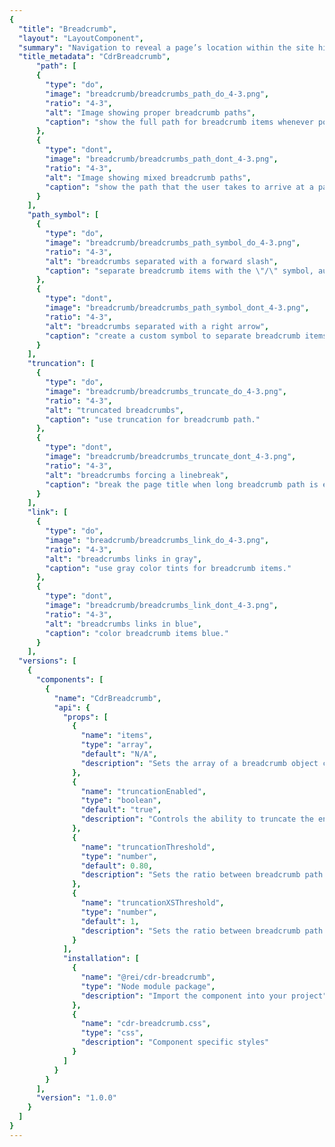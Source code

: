 ```yaml
---
{
  "title": "Breadcrumb",
  "layout": "LayoutComponent",
  "summary": "Navigation to reveal a page’s location within the site hierarchy",
  "title_metadata": "CdrBreadcrumb",
	  "path": [
      {
        "type": "do",
        "image": "breadcrumb/breadcrumbs_path_do_4-3.png",
        "ratio": "4-3",
        "alt": "Image showing proper breadcrumb paths",
        "caption": "show the full path for breadcrumb items whenever possible."
      },
      {
        "type": "dont",
        "image": "breadcrumb/breadcrumbs_path_dont_4-3.png",
        "ratio": "4-3",
        "alt": "Image showing mixed breadcrumb paths",
        "caption": "show the path that the user takes to arrive at a page."
      }
    ],
    "path_symbol": [
      {
        "type": "do",
        "image": "breadcrumb/breadcrumbs_path_symbol_do_4-3.png",
        "ratio": "4-3",
        "alt": "breadcrumbs separated with a forward slash",
        "caption": "separate breadcrumb items with the \"/\" symbol, automatically added in CSS."
      },
      {
        "type": "dont",
        "image": "breadcrumb/breadcrumbs_path_symbol_dont_4-3.png",
        "ratio": "4-3",
        "alt": "breadcrumbs separated with a right arrow",
        "caption": "create a custom symbol to separate breadcrumb items."
      }
    ],
    "truncation": [
      {
        "type": "do",
        "image": "breadcrumb/breadcrumbs_truncate_do_4-3.png",
        "ratio": "4-3",
        "alt": "truncated breadcrumbs",
        "caption": "use truncation for breadcrumb path."
      },
      {
        "type": "dont",
        "image": "breadcrumb/breadcrumbs_truncate_dont_4-3.png",
        "ratio": "4-3",
        "alt": "breadcrumbs forcing a linebreak",
        "caption": "break the page title when long breadcrumb path is expanded."
      }
    ],
    "link": [
      {
        "type": "do",
        "image": "breadcrumb/breadcrumbs_link_do_4-3.png",
        "ratio": "4-3",
        "alt": "breadcrumbs links in gray",
        "caption": "use gray color tints for breadcrumb items."
      },
      {
        "type": "dont",
        "image": "breadcrumb/breadcrumbs_link_dont_4-3.png",
        "ratio": "4-3",
        "alt": "breadcrumbs links in blue",
        "caption": "color breadcrumb items blue."
      }
    ],
  "versions": [
    {
      "components": [
        {
          "name": "CdrBreadcrumb",
          "api": {
            "props": [
              {
                "name": "items",
                "type": "array",
                "default": "N/A",
                "description": "Sets the array of a breadcrumb object containing a 'url' and 'name' property."
              },
              {
                "name": "truncationEnabled",
                "type": "boolean",
                "default": "true",
                "description": "Controls the ability to truncate the entire breadcrumb path. If this value is false, truncation will no longer occur."
              },
              {
                "name": "truncationThreshold",
                "type": "number",
                "default": 0.80,
                "description": "Sets the ratio between breadcrumb path width and container width when truncation will occur."
              },
              {
                "name": "truncationXSThreshold",
                "type": "number",
                "default": 1,
                "description": "Sets the ratio between breadcrumb path width and container width when truncation will occur at the XS breakpoint."
              }
            ],
            "installation": [
              {
                "name": "@rei/cdr-breadcrumb",
                "type": "Node module package",
                "description": "Import the component into your project"
              },
              {
                "name": "cdr-breadcrumb.css",
                "type": "css",
                "description": "Component specific styles"
              }
            ]
          }
        }
      ],
      "version": "1.0.0"
    }
  ]
}
---
```


<cdr-doc-tabs>
<template slot="Overview">
<cdr-doc-table-of-contents-shell>

## Default

Complete breadcrumb string with all items visible.

<cdr-doc-example-code-pair repository-href="https://github.com/rei/rei-cedar/tree/18.07.2/src/components/breadcrumb" sandbox-href="https://codesandbox.io/s/mm9qpyjojp" :backgroundToggle="false" :codeMaxHeight= false >

```html
  <cdr-breadcrumb
    :truncation-enabled="false"
    :items="[
      {item:{url:'', name: 'Snowboarding'}},
      {item:{url:'', name: 'Snowboard Clothing'}},
      {item:{url:'', name: 'Kids\' Snowboard Clothing'}}
    ]"
  />
```

</cdr-doc-example-code-pair>

## Truncated

Long breadcrumb path shortened to display the last 2 items with hidden links indicated by ellipsis.

<cdr-doc-example-code-pair repository-href="https://github.com/rei/rei-cedar/tree/18.07.2/src/components/breadcrumb" sandbox-href="https://codesandbox.io/s/mm9qpyjojp" :backgroundToggle="false" :codeMaxHeight= false>

```html
    <cdr-breadcrumb
      :items="[
        {item:{url:'', name: 'Kids\' Clothing'}},
        {item:{url:'', name: 'Kids\' Clothing Accessories'}},
        {item:{url:'', name: 'Kids\' Snowboard Gloves and Mittens'}},
        {item:{url:'', name: 'Kids\' Gloves'}},
        {item:{url:'', name: 'Kids\' Insulated Gloves'}},
      ]"
    />
```
</cdr-doc-example-code-pair>

## Accessibility


To ensure that usage of this component complies with accessibility guidelines:
- Indicate the current page location within a hierarchy using breadcrumbs
- Do not include the current page in breadcrumb path because the ```aria-current``` attribute is not defined for the last item

<br>

This component has compliance with WCAG guidelines by:
  - Using text color with a Level AA contrast ratio of 4.5:1 contrast between the text color and the background but only when displayed on light backgrounds
  - Defining the attribute ```aria-label=’Breadcrumb’```  in the  ```<nav>```  element to identify the structure of  ```cdr-breadcrumb```  as a breadcrumb path for assistive technologies
  - Defining that the ellipsis button contains the  ```aria-expanded=’false’```  attribute when the user has the ability to expand the breadcrumb path


</cdr-doc-table-of-contents-shell>
</template>

<template slot="Design Guidelines">
<cdr-doc-table-of-contents-shell>

## Use when

- Helping users understand where they are within the site hierarchy
- Providing a shortcut to explore similar products within common parent categories

### Don’t use when

- Displaying a top-level page, such as a home or high level category page
- Linking to previous steps of a sequential process

## Foundations

- Avoid displaying breadcrumbs on non-white backgrounds
- Within a breadcrumb, link styles are adapted:
  - Ancestor links are displayed as $sys-color-taken-for-granite
  - Last child link is emphasized as $sys-color-heart-of-darkness
- Emphasize breadcrumb hover states with the  $sys-color-heart-of-darkness color and an underline

<cdr-img class="cdr-doc-article-img" alt="Breadcrumb hover state is emphasized using link color and underline" :src="$withBase(`/breadcrumb/Spec__Breadcrumb_Long_16-2.png`)" />

## Content
- Always align breadcrumb labels with page names that are the destination of that breadcrumb
- Incorporate keywords into page names and breadcrumbs to improve SEO
- Align breadcrumb labels with words customers use while searching for products, events, adventures or expert advice
- Never include the current page in a breadcrumb path. Instead, display that label only as a page title
- Guidelines for applying breadcrumb category names are found in the [REI Navigation Standards: Breadcrumbs](https://confluence.rei.com/display/NAV/Breadcrumb+Guidance) article
- For items in multiple categories and no primary path has been identified, display the most relevant path:
  - If an article lives in both Hiking and Camping, and the user browsed to the article through Hiking, show the breadcrumb that includes Hiking
  - If the user browsed to the same article through Camping, show the breadcrumb that includes Camping
  - If the user landed on the article from a Google search, show either category as a breadcrumb

## Behavior

Breadcrumbs provide context and a sense of place. This is especially important on a small screen, where other orienting content isn’t visible.

- Include the full location path data once and only once in the code
- Always retain the full location path in page markup, even if shortened due to responsive styling
- Display the complete breadcrumb path—not just the previous item—when an ellipsis is clicked or tapped
- When full breadcrumbs path is displayed, it may wrap to 2 or more lines
- Refer to API documentation for how to customize breadcrumb truncation width


### Do / Don't
<do-dont :examples="$page.frontmatter.path" />


### Truncation

Truncate breadcrumbs at 80% width of the screen’s content container except for mobile (that truncates at 100%) as shown below

<cdr-img class="cdr-doc-article-img" alt="breadcrumbs truncated to 80 percent of the container" :src="$withBase(`/breadcrumb/Spec__Breadcrumb_Truncated_with_Grid_16-4.png`)" />

Indicate hidden links using an ellipsis

<cdr-img class="cdr-doc-article-img" alt="breadcrumbs truncated with ellipsis" :src="$withBase(`/breadcrumb/Spec__Breadcrumb_Truncated_16-2.png`)" />

Truncate breadcrumbs left to right to show the final two links in the trail, so that at least the parent and grandparent are always visible

<do-dont :examples="$page.frontmatter.truncation" />


### Avoid customization

<do-dont :examples="$page.frontmatter.path_symbol" />

<do-dont :examples="$page.frontmatter.link" />

## Resources

- [REI Navigation Standards: Breadcrumbs](https://confluence.rei.com/display/NAV/Breadcrumb+Guidance)

</cdr-doc-table-of-contents-shell>
</template>

<template slot="API">
<cdr-doc-table-of-contents-shell>

## Props

<cdr-doc-api type="prop" :api-data="$page.frontmatter.versions[0].components[0].api.props"/>

## Installation

Resources are available within the [CdrBreadcrumb package](https://www.npmjs.com/package/@rei/cdr-breadcrumb):

<cdr-doc-api type="installation" />

  - Component: `@rei/cdr-breadcrumb`
  - Component styles: `cdr-breadcrumb.css`

<br>

To incorporate the required assets for a component, use the following steps:

### 1. Install using NPM

Install the **CdrBreadcrumb** package using `npm` in your terminal:

_Terminal_

```bash
npm i -S @rei/cdr-breadcrumb
```

### 2. Import Dependencies

_main.js_

```javascript
// import your required CSS.
import "@rei/cdr-breadcrumb/dist/cdr-breadcrumb.css";
```

### 3. Add component to a template

_local.vue_

```vue
<template>
  <cdr-breadcrumb :items="breadcrumbItems"/>
</template>

<script>
import { CdrBreadcrumb } from '@rei/cdr-breadcrumb';
export default {

  components: {
     CdrBreadcrumb
  },
  data () {
    breadcrumbItems: [
      {
        item: {
          name: ‘Great GrandParent Page’,
          url: “<UrlBreadcrumb1>”
        }
      },
      {
        item: {
          name: “Grandparent Page”,
          url: “<UrlBreadcrumb2>”
        }
      }
      {
        item: {
          name: “Parent Page”,
          url: “<UrlBreadcrumb3>”
        }
      }
    ]
  }
}
</script>
```

## Usage

The ```items``` property requires an array of objects, in the format shown above. Notable values include:

- ```item.url``` (optional) string where the breadcrumb item segment links when clicked or tapped
- ```item.name``` (required) string for the breadcrumb text item segment

The array must be ordered appropriately from low index rendered on the left, to high index on the right.

The below example shows alternatively setting ```items``` using an array literal.
```vue
<cdr-breadcrumb
  :items="[
    {item:{url:'', name: 1}},
    {item:{url:'', name: 2}},
    {item:{url:'', name: 3}}
  ]"
/>
```

Use ```truncationEnabled``` to disable the truncation functionality.  Below shows truncation being disabled.

```vue
<cdr-breadcrumb
  :truncation-enabled="false"
  :items="[
    {url:'', name: 1},
    {url:'', name: 2},
    {url:'', name: 3}
  ]"
/>
```

Use the ```truncationThreshold``` prop to alter when truncation occurs:

- Value must be a number between 0 and 1
- Truncation occurs when (breadcrumb width) / (container width) exceeds the ```truncationThreshold``` value
- The default value is 0.80 ( 80% )

The below image and example code shows using ```truncationThreshold``` to set truncation to occur at 50%.

<cdr-img class="cdr-doc-article-img" alt="Breadcrumb with truncation threshold at 50% and 80%" :src="$withBase(`/breadcrumb/Spec_API___Breadcrumb_Truncated_Threshold_50to80_16-4.png`)" />

```vue
<cdr-breadcrumb
  :truncation-threshold="0.50"
  :items="breadcrumbItems"
/>
```
Use the ```truncationXSThreshold``` prop to alter when truncation occurs:

- Value must be a number between 0 and 1
- Truncation occurs when (breadcrumb width) / (container width) exceeds the ```truncationXSThreshold``` value on XS screen sizes
- The default value is 1 ( 100% )

The below image and example code shows using ```truncationXSThreshold``` to set truncation to occur at 70%.

<cdr-img class="cdr-doc-article-img" alt="Breadcrumb with truncation XS  threshold at 70%" :src="$withBase(`/breadcrumb/Spec_API___Breadcrumb_Truncated_XSThreshold_70to100_16-4.png`)" />

```vue
<cdr-breadcrumb
  :truncation-x-s-threshold=“0.70”
  :items="breadcrumbItems"
/>
```

</cdr-doc-table-of-contents-shell>
</template>

<template slot="History">

## 1.0.0

- Displays as an inline list with links to previous sections
- Truncates when entire breadcrumb string gets too long
- Enables customization of whitespace threshold to the right, by default and in narrow viewports
- Incorporates accessibility and SEO compliant features
- Git commit reference [(08b883c)](https://github.com/rei/rei-cedar/commit/08b883c)

</template>
</cdr-doc-tabs>
